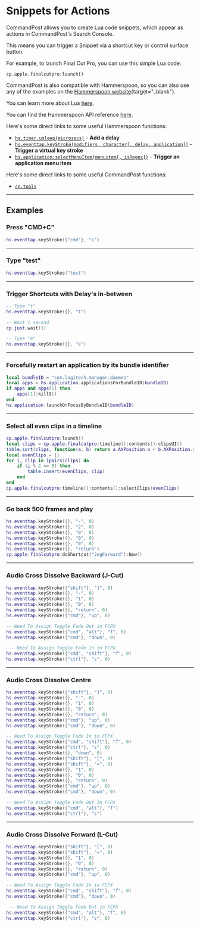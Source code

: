 # Snippets for Actions

CommandPost allows you to create Lua code snippets, which appear as actions in CommandPost's Search Console.

This means you can trigger a Snippet via a shortcut key or control surface button.

For example, to launch Final Cut Pro, you can use this simple Lua code:

`cp.apple.finalcutpro:launch()`

CommandPost is also compatible with Hammerspoon, so you can also use any of the examples on the [Hammerspoon website](http://www.hammerspoon.org/go/){target="_blank"}.

You can learn more about Lua [here](../developer/lua-overview/).

You can find the Hammerspoon API reference [here](../api-references/hammerspoon/hs/).

Here's some direct links to some useful Hammerspoon functions:

- [`hs.timer.usleep(microsecs)`](../api-references/hammerspoon/hs.timer/#usleep) - **Add a delay**
- [`hs.eventtap.keyStroke(modifiers, character[, delay, application])`](../api-references/hammerspoon/hs.eventtap/#keystrokes) - **Trigger a virtual key stroke**
- [`hs.application:selectMenuItem(menuitem[, isRegex])`](../api-references/hammerspoon/hs.application/#selectmenuitem) - **Trigger an application menu item**

Here's some direct links to some useful CommandPost functions:

- [`cp.tools`](../api-references/commandpost/cp.tools/)

---

## Examples

### Press "CMD+C"

```lua
hs.eventtap.keyStroke({"cmd"}, "c")
```

---

### Type "test"

```lua
hs.eventtap.keyStrokes("test")
```

---

### Trigger Shortcuts with Delay's in-between

```lua
-- Type "t"
hs.eventtap.keyStroke({}, "t")

-- Wait 1 second
cp.just.wait(1)

-- Type "e"
hs.eventtap.keyStroke({}, "e")
```

---

### Forcefully restart an application by its bundle identifier

```lua
local bundleID = "com.logitech.manager.daemon"
local apps = hs.application.applicationsForBundleID(bundleID)
if apps and apps[1] then
    apps[1]:kill9()
end
hs.application.launchOrFocusByBundleID(bundleID)
```

---

### Select all even clips in a timeline

```lua
cp.apple.finalcutpro:launch()
local clips = cp.apple.finalcutpro:timeline():contents():clipsUI()
table.sort(clips, function(a, b) return a.AXPosition.x < b.AXPosition.x end)
local evenClips = {}
for i, clip in ipairs(clips) do
    if (i % 2 == 0) then
        table.insert(evenClips, clip)
    end
end
cp.apple.finalcutpro:timeline():contents():selectClips(evenClips)
```

---

### Go back 500 frames and play

```lua
hs.eventtap.keyStroke({}, "-", 0)
hs.eventtap.keyStroke({}, "2", 0)
hs.eventtap.keyStroke({}, "0", 0)
hs.eventtap.keyStroke({}, "0", 0)
hs.eventtap.keyStroke({}, "0", 0)
hs.eventtap.keyStroke({}, "return")
cp.apple.finalcutpro:doShortcut("JogForward"):Now()
```

---

### Audio Cross Dissolve Backward (J-Cut)

```lua
hs.eventtap.keyStroke({"shift"}, "]", 0)
hs.eventtap.keyStroke({}, "-", 0)
hs.eventtap.keyStroke({}, "1", 0)
hs.eventtap.keyStroke({}, "0", 0)
hs.eventtap.keyStroke({}, "return", 0)
hs.eventtap.keyStroke({"cmd"}, "up", 0)

-- Need To Assign Toggle Fade Out in FCPX
hs.eventtap.keyStroke({"cmd", "alt"}, "f", 0)
hs.eventtap.keyStroke({"cmd"}, "down", 0)

 -- Need To Assign Toggle Fade In in FCPX
hs.eventtap.keyStroke({"cmd", "shift"}, "f", 0)
hs.eventtap.keyStroke({"ctrl"}, "s", 0)
```

---

### Audio Cross Dissolve Centre

```lua
hs.eventtap.keyStroke({"shift"}, "]", 0)
hs.eventtap.keyStroke({}, "-", 0)
hs.eventtap.keyStroke({}, "1", 0)
hs.eventtap.keyStroke({}, "0", 0)
hs.eventtap.keyStroke({}, "return", 0)
hs.eventtap.keyStroke({"cmd"}, "up", 0)
hs.eventtap.keyStroke({"cmd"}, "down", 0)

-- Need To Assign Toggle Fade In in FCPX
hs.eventtap.keyStroke({"cmd", "shift"}, "f", 0)
hs.eventtap.keyStroke({"ctrl"}, "s", 0)
hs.eventtap.keyStroke({}, "down", 0)
hs.eventtap.keyStroke({"shift"}, "[", 0)
hs.eventtap.keyStroke({"shift"}, "=", 0)
hs.eventtap.keyStroke({}, "1", 0)
hs.eventtap.keyStroke({}, "0", 0)
hs.eventtap.keyStroke({}, "return", 0)
hs.eventtap.keyStroke({"cmd"}, "up", 0)
hs.eventtap.keyStroke({"cmd"}, "down", 0)

-- Need To Assign Toggle Fade Out in FCPX
hs.eventtap.keyStroke({"cmd", "alt"}, "f")
hs.eventtap.keyStroke({"ctrl"}, "s")
```

---

### Audio Cross Dissolve Forward (L-Cut)
```lua
hs.eventtap.keyStroke({"shift"}, "[", 0)
hs.eventtap.keyStroke({"shift"}, "=", 0)
hs.eventtap.keyStroke({}, "1", 0)
hs.eventtap.keyStroke({}, "0", 0)
hs.eventtap.keyStroke({}, "return", 0)
hs.eventtap.keyStroke({"cmd"}, "up", 0)

-- Need To Assign Toggle Fade In in FCPX
hs.eventtap.keyStroke({"cmd", "shift"}, "f", 0)
hs.eventtap.keyStroke({"cmd"}, "down", 0)

 -- Need To Assign Toggle Fade Out in FCPX
hs.eventtap.keyStroke({"cmd", "alt"}, "f", 0)
hs.eventtap.keyStroke({"ctrl"}, "s", 0)
```